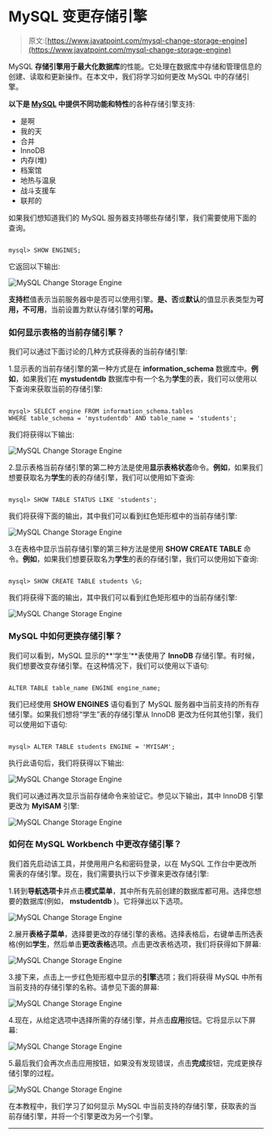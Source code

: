 # MySQL 变更存储引擎

> 原文:[https://www.javatpoint.com/mysql-change-storage-engine](https://www.javatpoint.com/mysql-change-storage-engine)

MySQL **存储引擎用于最大化数据库**的性能。它处理在数据库中存储和管理信息的创建、读取和更新操作。在本文中，我们将学习如何更改 MySQL 中的存储引擎。

**以下是 [MySQL](https://www.javatpoint.com/mysql-tutorial) 中提供不同功能和特性**的各种存储引擎支持:

*   是啊
*   我的天
*   合并
*   InnoDB
*   内存(堆)
*   档案馆
*   地热与温泉
*   战斗支援车
*   联邦的

如果我们想知道我们的 MySQL 服务器支持哪些存储引擎，我们需要使用下面的查询。

```

mysql> SHOW ENGINES;

```

它返回以下输出:

![MySQL Change Storage Engine](../Images/7808a6546af43af8fb5fc6ed7432a00b.png)

**支持栏**值表示当前服务器中是否可以使用引擎。**是、否**或**默认**的值显示表类型为**可用，不可用**，当前设置为默认存储引擎的**可用。**

### 如何显示表格的当前存储引擎？

我们可以通过下面讨论的几种方式获得表的当前存储引擎:

1.显示表的当前存储引擎的第一种方式是在 **information_schema** 数据库中。**例如**，如果我们在 **mystudentdb** 数据库中有一个名为**学生**的表，我们可以使用以下查询来获取当前的存储引擎:

```

mysql> SELECT engine FROM information_schema.tables
WHERE table_schema = 'mystudentdb' AND table_name = 'students';

```

我们将获得以下输出:

![MySQL Change Storage Engine](../Images/d4c82d4637dcbe4d52654cb693d9aca5.png)

2.显示表格当前存储引擎的第二种方法是使用**显示表格状态**命令。**例如**，如果我们想要获取名为**学生**的表的存储引擎，我们可以使用如下查询:

```

mysql> SHOW TABLE STATUS LIKE 'students';

```

我们将获得下面的输出，其中我们可以看到红色矩形框中的当前存储引擎:

![MySQL Change Storage Engine](../Images/48feedc2f2d083228cb4e1443b4d66a4.png)

3.在表格中显示当前存储引擎的第三种方法是使用 **SHOW CREATE TABLE** 命令。**例如**，如果我们想要获取名为**学生**的表的存储引擎，我们可以使用如下查询:

```

mysql> SHOW CREATE TABLE students \G;

```

我们将获得下面的输出，其中我们可以看到红色矩形框中的当前存储引擎:

![MySQL Change Storage Engine](../Images/a30841c57e9ae5db2c79632775222c78.png)

### MySQL 中如何更换存储引擎？

我们可以看到，MySQL 显示的**‘学生’**表使用了 **InnoDB** 存储引擎。有时候，我们想要改变存储引擎。在这种情况下，我们可以使用以下语句:

```

ALTER TABLE table_name ENGINE engine_name;

```

我们已经使用 **SHOW ENGINES** 语句看到了 MySQL 服务器中当前支持的所有存储引擎。如果我们想将“学生”表的存储引擎从 InnoDB 更改为任何其他引擎，我们可以使用如下语句:

```

mysql> ALTER TABLE students ENGINE = 'MYISAM';

```

执行此语句后，我们将获得以下输出:

![MySQL Change Storage Engine](../Images/cc26cf0588a57657aeb297ea4df63d50.png)

我们可以通过再次显示当前存储命令来验证它。参见以下输出，其中 InnoDB 引擎更改为 **MyISAM** 引擎:

![MySQL Change Storage Engine](../Images/e886420564e0e9992a396df505e92884.png)

### 如何在 MySQL Workbench 中更改存储引擎？

我们首先启动该工具，并使用用户名和密码登录，以在 MySQL 工作台中更改所需表的存储引擎。现在，我们需要执行以下步骤来更改存储引擎:

1.转到**导航选项卡**并点击**模式菜单**，其中所有先前创建的数据库都可用。选择您想要的数据库(例如， **mstudentdb** )。它将弹出以下选项。

![MySQL Change Storage Engine](../Images/5d8cee4229ce2c1cb6f0fc4623af9a7e.png)

2.展开**表格子菜单**，选择要更改的存储引擎的表格。选择表格后，右键单击所选表格(例如**学生**，然后单击**更改表格**选项。点击更改表格选项，我们将获得如下屏幕:

![MySQL Change Storage Engine](../Images/b4698a202c00e0123dba7c54f6bf2ddb.png)

3.接下来，点击上一步红色矩形框中显示的**引擎**选项；我们将获得 MySQL 中所有当前支持的存储引擎的名称。请参见下面的屏幕:

![MySQL Change Storage Engine](../Images/5918591935e3f8a16a68d986d94ba1a3.png)

4.现在，从给定选项中选择所需的存储引擎，并点击**应用**按钮。它将显示以下屏幕:

![MySQL Change Storage Engine](../Images/9c5d5125cddb8c3e9e0e0373e31729e3.png)

5.最后我们会再次点击应用按钮，如果没有发现错误，点击**完成**按钮，完成更换存储引擎的过程。

![MySQL Change Storage Engine](../Images/31cb1e5686c2193091ac385ae73fa717.png)

在本教程中，我们学习了如何显示 MySQL 中当前支持的存储引擎，获取表的当前存储引擎，并将一个引擎更改为另一个引擎。

* * *